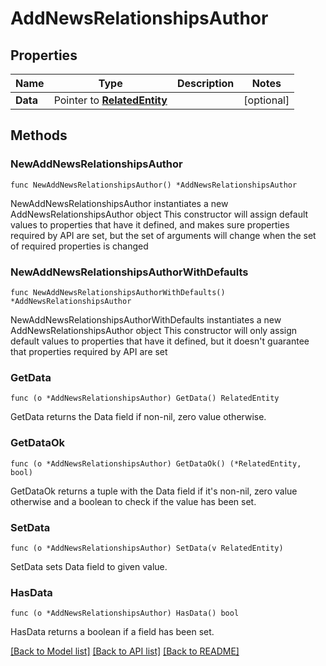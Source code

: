 # AddNewsRelationshipsAuthor

## Properties

Name | Type | Description | Notes
------------ | ------------- | ------------- | -------------
**Data** | Pointer to [**RelatedEntity**](RelatedEntity.md) |  | [optional] 

## Methods

### NewAddNewsRelationshipsAuthor

`func NewAddNewsRelationshipsAuthor() *AddNewsRelationshipsAuthor`

NewAddNewsRelationshipsAuthor instantiates a new AddNewsRelationshipsAuthor object
This constructor will assign default values to properties that have it defined,
and makes sure properties required by API are set, but the set of arguments
will change when the set of required properties is changed

### NewAddNewsRelationshipsAuthorWithDefaults

`func NewAddNewsRelationshipsAuthorWithDefaults() *AddNewsRelationshipsAuthor`

NewAddNewsRelationshipsAuthorWithDefaults instantiates a new AddNewsRelationshipsAuthor object
This constructor will only assign default values to properties that have it defined,
but it doesn't guarantee that properties required by API are set

### GetData

`func (o *AddNewsRelationshipsAuthor) GetData() RelatedEntity`

GetData returns the Data field if non-nil, zero value otherwise.

### GetDataOk

`func (o *AddNewsRelationshipsAuthor) GetDataOk() (*RelatedEntity, bool)`

GetDataOk returns a tuple with the Data field if it's non-nil, zero value otherwise
and a boolean to check if the value has been set.

### SetData

`func (o *AddNewsRelationshipsAuthor) SetData(v RelatedEntity)`

SetData sets Data field to given value.

### HasData

`func (o *AddNewsRelationshipsAuthor) HasData() bool`

HasData returns a boolean if a field has been set.


[[Back to Model list]](../README.md#documentation-for-models) [[Back to API list]](../README.md#documentation-for-api-endpoints) [[Back to README]](../README.md)


